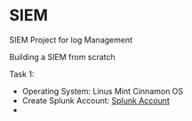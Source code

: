 # SIEM
SIEM Project for log  Management

Building a SIEM from scratch

Task 1:
* Operating System: Linus Mint Cinnamon OS
* Create Splunk Account: <a href="https://www.splunk.com/">Splunk Account </a>
* 

